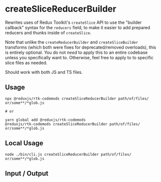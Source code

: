 # createSliceReducerBuilder

Rewrites uses of Redux Toolkit's `createSlice` API to use the "builder callback" syntax for the `reducers` field, to make it easier to add prepared reducers and thunks inside of `createSlice`.

Note that unlike the `createReducerBuilder` and `createSliceBuilder` transforms (which both were fixes for deprecated/removed overloads), this is entirely optional. You do not _need_ to apply this to an entire codebase unless you specifically want to. Otherwise, feel free to apply to to specific slice files as needed.

Should work with both JS and TS files.

## Usage

```
npx @reduxjs/rtk-codemods createSliceReducerBuilder path/of/files/ or/some**/*glob.js

# or

yarn global add @reduxjs/rtk-codemods
@reduxjs/rtk-codemods createSliceReducerBuilder path/of/files/ or/some**/*glob.js
```

## Local Usage

```
node ./bin/cli.js createSliceReducerBuilder path/of/files/ or/some**/*glob.js
```

## Input / Output

<!--FIXTURES_TOC_START-->
<!--FIXTURES_TOC_END-->

<!--FIXTURES_CONTENT_START-->
<!--FIXTURES_CONTENT_END-->
